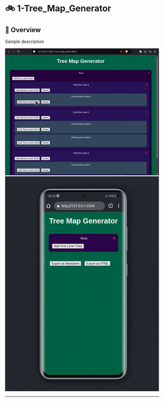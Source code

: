 #  :bike: 1-Tree_Map_Generator

## :scroll: Overview 
Sample description

![screenshot](pics/screengif1.gif)
![screenshot](pics/screengif2.gif)

***